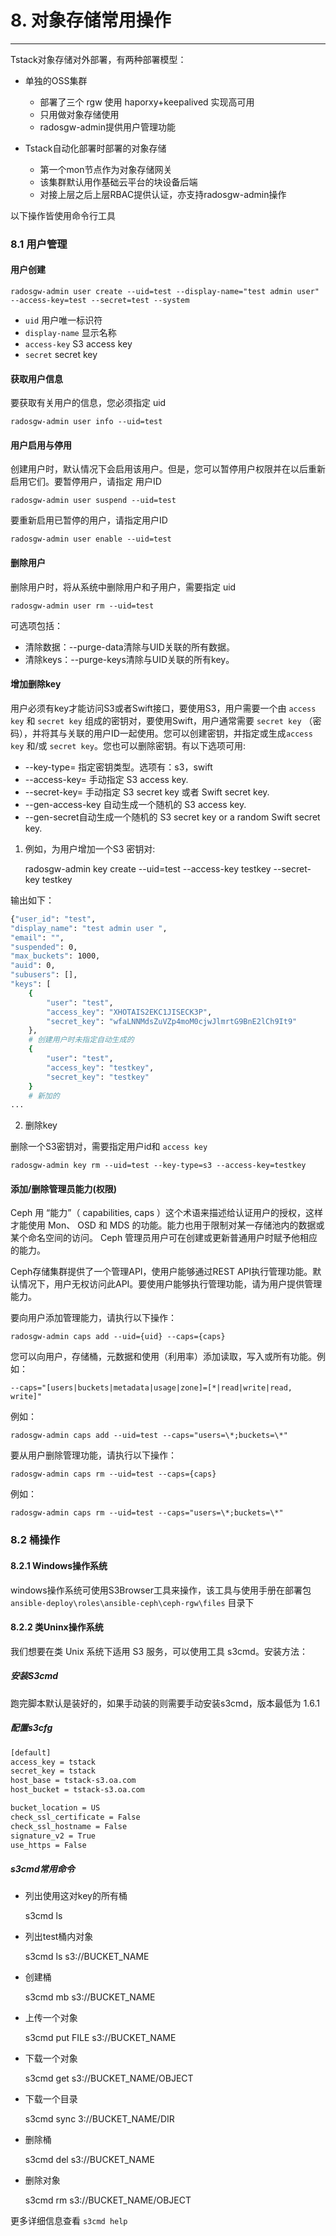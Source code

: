 # 8. 对象存储常用操作
---


Tstack对象存储对外部署，有两种部署模型：

- 单独的OSS集群
    - 部署了三个 rgw 使用 haporxy+keepalived 实现高可用
    - 只用做对象存储使用
    - radosgw-admin提供用户管理功能

- Tstack自动化部署时部署的对象存储
    - 第一个mon节点作为对象存储网关
    - 该集群默认用作基础云平台的块设备后端
    - 对接上层之后上层RBAC提供认证，亦支持radosgw-admin操作

以下操作皆使用命令行工具

### 8.1 用户管理

#### 用户创建

    radosgw-admin user create --uid=test --display-name="test admin user" --access-key=test --secret=test --system

- `uid` 用户唯一标识符
- `display-name` 显示名称
- `access-key` S3 access key
- `secret` secret key

#### 获取用户信息

要获取有关用户的信息，您必须指定 uid

    radosgw-admin user info --uid=test

#### 用户启用与停用

创建用户时，默认情况下会启用该用户。但是，您可以暂停用户权限并在以后重新启用它们。要暂停用户，请指定 用户ID

    radosgw-admin user suspend --uid=test

要重新启用已暂停的用户，请指定用户ID

    radosgw-admin user enable --uid=test

#### 删除用户

删除用户时，将从系统中删除用户和子用户，需要指定 uid

    radosgw-admin user rm --uid=test

可选项包括：

- 清除数据：--purge-data清除与UID关联的所有数据。
- 清除keys：--purge-keys清除与UID关联的所有key。

#### 增加删除key

用户必须有key才能访问S3或者Swift接口，要使用S3，用户需要一个由 `access key` 和 `secret key` 组成的密钥对，要使用Swift，用户通常需要 `secret key` （密码），并将其与关联的用户ID一起使用。您可以创建密钥，并指定或生成`access key` 和/或 `secret key`。您也可以删除密钥。有以下选项可用:

- --key-type=<type> 指定密钥类型。选项有：s3，swift
- --access-key=<key> 手动指定 S3 access key.
- --secret-key=<key> 手动指定 S3 secret key 或者 Swift secret key.
- --gen-access-key 自动生成一个随机的 S3 access key.
- --gen-secret自动生成一个随机的 S3 secret key or a random Swift secret key.

1. 例如，为用户增加一个S3 密钥对:

    radosgw-admin key create --uid=test --access-key testkey  --secret-key testkey

输出如下：

```bash
{"user_id": "test",
"display_name": "test admin user ",
"email": "",
"suspended": 0,
"max_buckets": 1000,
"auid": 0,
"subusers": [],
"keys": [
    {
        "user": "test",
        "access_key": "XHOTAIS2EKC1JISECK3P",
        "secret_key": "wfaLNNMdsZuVZp4moM0cjwJlmrtG9BnE2lCh9It9"
    },
    # 创建用户时未指定自动生成的
    {
        "user": "test",
        "access_key": "testkey",
        "secret_key": "testkey"
    }
    # 新加的
...
```

2. 删除key

删除一个S3密钥对，需要指定用户id和 `access key`

    radosgw-admin key rm --uid=test --key-type=s3 --access-key=testkey

#### 添加/删除管理员能力(权限)

Ceph 用 “能力”（ capabilities, caps ）这个术语来描述给认证用户的授权，这样才能使用 Mon、 OSD 和 MDS 的功能。能力也用于限制对某一存储池内的数据或某个命名空间的访问。 Ceph 管理员用户可在创建或更新普通用户时赋予他相应的能力。

Ceph存储集群提供了一个管理API，使用户能够通过REST API执行管理功能。默认情况下，用户无权访问此API。要使用户能够执行管理功能，请为用户提供管理能力。

要向用户添加管理能力，请执行以下操作：

    radosgw-admin caps add --uid={uid} --caps={caps}

您可以向用户，存储桶，元数据和使用（利用率）添加读取，写入或所有功能。例如：

    --caps="[users|buckets|metadata|usage|zone]=[*|read|write|read, write]"

例如：

    radosgw-admin caps add --uid=test --caps="users=\*;buckets=\*"

要从用户删除管理功能，请执行以下操作：

    radosgw-admin caps rm --uid=test --caps={caps}

例如：

    radosgw-admin caps rm --uid=test --caps="users=\*;buckets=\*"

### 8.2 桶操作

#### 8.2.1 Windows操作系统

windows操作系统可使用S3Browser工具来操作，该工具与使用手册在部署包 `ansible-deploy\roles\ansible-ceph\ceph-rgw\files` 目录下

#### 8.2.2 类Uninx操作系统

我们想要在类 Unix 系统下适用 S3 服务，可以使用工具 s3cmd。安装方法：

##### 安装S3cmd

跑完脚本默认是装好的，如果手动装的则需要手动安装s3cmd，版本最低为 1.6.1

##### 配置s3cfg

```bash
[default]
access_key = tstack
secret_key = tstack
host_base = tstack-s3.oa.com
host_bucket = tstack-s3.oa.com

bucket_location = US
check_ssl_certificate = False
check_ssl_hostname = False
signature_v2 = True
use_https = False
```

##### s3cmd常用命令


- 列出使用这对key的所有桶

    s3cmd ls

- 列出test桶内对象

    s3cmd ls s3://BUCKET_NAME

- 创建桶

    s3cmd mb s3://BUCKET_NAME

- 上传一个对象

    s3cmd put FILE s3://BUCKET_NAME

- 下载一个对象

    s3cmd get s3://BUCKET_NAME/OBJECT

- 下载一个目录

    s3cmd sync 3://BUCKET_NAME/DIR

- 删除桶

    s3cmd del s3://BUCKET_NAME

- 删除对象

    s3cmd rm s3://BUCKET_NAME/OBJECT

更多详细信息查看 `s3cmd help`